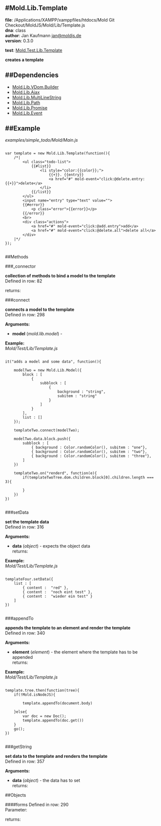 
#Mold.Lib.Template
---------------------------------------

__file__: /Applications/XAMPP/xamppfiles/htdocs/Mold Git Checkout/MoldJS/Mold/Lib/Template.js  
__dna__: class  
__author__: Jan Kaufmann <jan@moldjs.de>  
__version__: 0.3.0  
	

__test__: [Mold.Test.Lib.Template](../../Mold/Test/Lib/Template.md) 





__creates a template__


##Dependencies
--------------

* [Mold.Lib.VDom.Builder](../../Mold/Lib/VDom/Builder.md) 
* [Mold.Lib.Ajax](../../Mold/Lib/Ajax.md) 
* [Mold.Lib.MultiLineString](../../Mold/Lib/MultiLineString.md) 
* [Mold.Lib.Path](../../Mold/Lib/Path.md) 
* [Mold.Lib.Promise](../../Mold/Lib/Promise.md) 
* [Mold.Lib.Event](../../Mold/Lib/Event.md) 


##Example
--------------
*examples/simple_todo/Mold/Main.js*

```

var template = new Mold.Lib.Template(function(){
	/*|
		<ul class="todo-list">
			{{#list}}
				<li style="color:{{color}};">
					{{+}}. {{entry}}
					<a href="#" mold-event="click:@delete.entry:{{+}}">delete</a>
				</li>
			{{/list}}
		</ul>
		<input name="entry" type="text" value="">
		{{#error}}
			<p class="error">{{error}}</p>
		{{/error}}
		<br>
		<div class="actions">
			<a href="#" mold-event="click:@add.entry">add</a>
			<a href="#" mold-event="click:@delete.all">delete all</a>
		</div>
	|*/
});


```



   
##Methods
	
 

###_connector



__collection of methods to bind a model to the template__  
Defined in row: 82  

  

returns: 




###connect



__connects a model to the template__  
Defined in row: 298  

__Arguments:__  
 * __model__ (_mold.lib.model_) -   



__Example:__  
*Mold/Test/Lib/Template.js*

```

it("adds a model and some data", function(){

	modelTwo = new Mold.Lib.Model({
		block : [ 
			{
				subblock : [
					{
						background : "string",
						subitem : "string"
					}
				]
			}
		],
		list : []
	});

	templateTwo.connect(modelTwo);

	modelTwo.data.block.push({
		subblock : [
			{ background : Color.randomColor(), subitem : "one"},
			{ background : Color.randomColor(), subitem : "two"},
			{ background : Color.randomColor(), subitem : "three"},
		]
	})

	templateTwo.on("renderd", function(e){
		if(templateTwoTree.dom.children.block[0].children.length === 3){

		}
	})
})


```  



###setData



__set the template data__  
Defined in row: 316  

__Arguments:__  
 * __data__ (_object_) - expects the object data  
returns: 


__Example:__  
*Mold/Test/Lib/Template.js*

```

templateFour.setData({
	list : [
		{ content :  "red" },
		{ content :  "noch eint test" },
		{ content :  "wieder ein test" }
	]
})


```  



###appendTo



__appends the template to an element and render the template__  
Defined in row: 340  

__Arguments:__  
 * __element__ (_element_) - the element where the template has to be appended  
returns: 


__Example:__  
*Mold/Test/Lib/Template.js*

```

template.tree.then(function(tree){
	if(!Mold.isNodeJS){
		
		template.appendTo(document.body)
		
	}else{
		var doc = new Doc();
		template.appendTo(doc.get())
	}
	go();
})


```  



###getString



__set data to the template and renders the template__  
Defined in row: 357  

__Arguments:__  
 * __data__ (_object_) - the data has to set  
returns: 




 


 

##Objects
		


####forms
Defined in row: 290  
Parameter: 

returns: 


		
